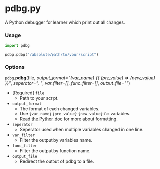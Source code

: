 # pdbg.py
A Python debugger for learner which print out all changes.


### Usage

```python
import pdbg

pdbg.pdbg("/absolute/path/to/your/script")
```

### Options
`pdbg`.**pdbg**(file, *output_format="\{var_name} {{ \{pre_value} => \{new_value} }}"*, *seperator=", "*, *var_filter=[]*, *func_filter=[]*, *output_file=""*)
* [Required] `file`
  * Path to your script.
* `output_format`
  * The format of each changed variables. 
  * Use `{var_name}` `{pre_value}` `{new_value}` for variables.
  * Read [the Python doc](https://docs.python.org/3.7/library/string.html#format-string-syntax) for more about formatting.
* `seperator`
  * Seperator used when multiple variables changed in one line.
* `var_filter`
  * Filter the output by variables name.
* `func_filter`
  * Filter the output by function name.
* `output_file`
  * Redirect the output of pdbg to a file.